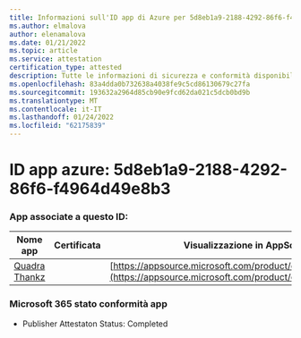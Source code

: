 ```yaml
---
title: Informazioni sull'ID app di Azure per 5d8eb1a9-2188-4292-86f6-f4964d49e8b3
ms.author: elmalova
author: elenamalova
ms.date: 01/21/2022
ms.topic: article
ms.service: attestation
certification_type: attested
description: Tutte le informazioni di sicurezza e conformità disponibili per 5d8eb1a9-2188-4292-86f6-f4964d49e8b3.
ms.openlocfilehash: 83a4dda0b732638a4038fe9c5cd86130679c27fa
ms.sourcegitcommit: 193632a2964d85cb90e9fcd62da021c5dcb0bd9b
ms.translationtype: MT
ms.contentlocale: it-IT
ms.lasthandoff: 01/24/2022
ms.locfileid: "62175839"
---
```

# <a name="azure-app-id-5d8eb1a9-2188-4292-86f6-f4964d49e8b3"></a>ID app azure: 5d8eb1a9-2188-4292-86f6-f4964d49e8b3


### <a name="apps-associated-with-this-id"></a>App associate a questo ID:
| **Nome app** | **Certificata** | **Visualizzazione in AppSource** |
|--------------|---------------|-----------------------|
| [Quadra Thankz](https://docs.microsoft.com/microsoft-365-app-certification/forward/WA200003671) |  | [https://appsource.microsoft.com/product/office/WA200003671](https://appsource.microsoft.com/product/office/WA200003671) |

### <a name="microsoft-365-app-compliance-status"></a>Microsoft 365 stato conformità app
- Publisher Attestaton Status: Completed
